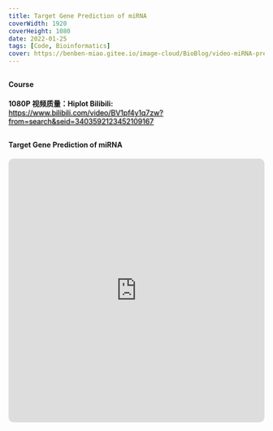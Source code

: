 ```yaml
---
title: Target Gene Prediction of miRNA
coverWidth: 1920
coverHeight: 1080
date: 2022-01-25
tags: [Code, Bioinformatics]
cover: https://benben-miao.gitee.io/image-cloud/BioBlog/video-miRNA-prediction.png
---
```


<!-- <div style="background-color: #eeeeee; width: 120px; padding:5px 20px; border-radius: 3px;">Read More</div> -->
<!-- more -->

## 
#### Course
<div class="card">
  <b>1080P 视频质量：Hiplot Bilibili:</b> <br> <a href="https://www.bilibili.com/video/BV1pf4y1q7zw?from=search&seid=3403592123452109167" style="text-shadow: 1px 1px 3px #888;">https://www.bilibili.com/video/BV1pf4y1q7zw?from=search&seid=3403592123452109167</a>
</div>

## 
#### Target Gene Prediction of miRNA
<div class="frame">
  <iframe src="https://player.bilibili.com/player.html?aid=287739805&bvid=BV1pf4y1q7zw&cid=251690963&page=1&high_quality=1&danmaku=0" 
  scrolling="no" border="0" frameborder="no" framespacing="0" allowfullscreen="true"
  style="width: 100%; height: 520px; border-radius: 10px;">
  </iframe>
</div>